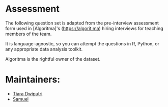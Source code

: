 # Assessment

The following question set is adapted from the pre-interview assessment form used in [Algoritma]'s (https://algorit.ma) hiring interviews for teaching members of the team.

It is language-agnostic, so you can attempt the questions in R, Python, or any appropriate data analysis toolkit.

Algoritma is the rightful owner of the dataset.


# Maintainers:
- [Tiara Dwiputri](https://github.com/tiaradwiputri)
- [Samuel](https://github.com/onlyphantom)

